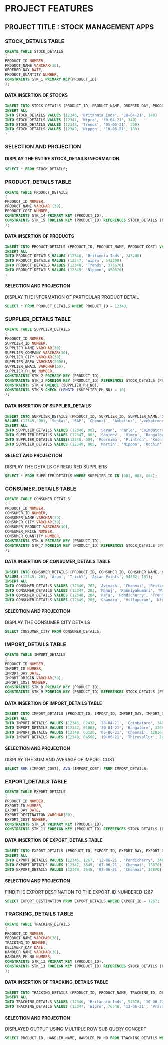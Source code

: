  # PROJECT FEATURES
   
## PROJECT TITLE : STOCK MANAGEMENT APPS
   
### STOCK_DETAILS TABLE
    
```sql 
CREATE TABLE STOCK_DETAILS                          
(
PRODUCT_ID NUMBER,
PRODUCT_NAME VARCHAR(30),
ORDERED_DAY DATE,
PRODUCT_QUANTITY NUMBER,
CONSTRAINTS STK_1 PRIMARY KEY(PRODUCT_ID)
);
```

#### DATA INSERTION OF STOCKS

```sql 
INSERT INTO STOCK_DETAILS (PRODUCT_ID, PRODUCT_NAME, ORDERED_DAY, PRODUCT_QUANTITY) VALUES (12345,'Asian Paints', '02-05-21', 100)
INSERT ALL
INTO STOCK_DETAILS VALUES (12346, 'Britannia Inds', '28-04-21', 140)
INTO STOCK_DETAILS VALUES (12347, 'Wipro', '30-04-21', 340)
INTO STOCK_DETAILS VALUES (12348, 'Trends', '05-06-21', 358)
INTO STOCK_DETAILS VALUES (12349, 'Nippon', '10-06-21', 180)
;
```

### SELECTION AND PROJECTION 

#### DISPLAY THE ENTIRE STOCK_DETAILS INFORMATION

```  sql
SELECT * FROM STOCK_DETAILS;
```

### PRODUCT_DETAILS TABLE

```sql
CREATE TABLE PRODUCT_DETAILS
(
PRODUCT_ID NUMBER,
PRODUCT_NAME VARCHAR (30),
PRODUCT_COST NUMBER,
CONSTRAINTS STK_14 PRIMARY KEY (PRODUCT_ID),
CONSTRAINTS STK_15 FOREIGN KEY (PRODUCT_ID) REFERENCES STOCK_DETAILS (PRODUCT_ID)
);
```

#### DATA INSERTION OF PRODUCTS

```sql
INSERT INTO PRODUCT_DETAILS (PRODUCT_ID, PRODUCT_NAME, PRODUCT_COST) VALUES (12345, 'Asian Paints', 340674);
INSERT ALL
INTO PRODUCT_DETAILS VALUES (12346, 'Britannia Inds', 243200)
INTO PRODUCT_DETAILS VALUES (12347, 'wipro', 543200)
INTO PRODUCT_DETAILS VALUES (12348, 'Trends', 376670)
INTO PRODUCT_DETAILS VALUES (12349, 'Nippon', 450670)
;
```
#### SELECTION AND PROJECTION

DISPLAY THE INFORMATION OF PARTICULAR PRODUCT DETAIL

```sql 
SELECT * FROM PRODUCT_DETAILS WHERE PRODUCT_ID = 12348;
```

### SUPPLIER_DETAILS TABLE

``` sql 
CREATE TABLE SUPPLIER_DETAILS                       
(
PRODUCT_ID NUMBER,
SUPPLIER_ID NUMBER,
SUPPLIER_NAME VARCHAR(30),
SUPPLIER_COMPANY VARCHAR(30),
SUPPLIER_CITY VARCHAR(30),
SUPPLIER_AREA VARCHAR(2000),
SUPPLIER_EMAIL VARCHAR(50),
SUPPLIER_PH_NO NUMBER,
CONSTRAINTS STK_2 PRIMARY KEY (PRODUCT_ID),
CONSTRAINTS STK_3 FOREIGN KEY (PRODUCT_ID) REFERENCES STOCK_DETAILS (PRODUCT_ID),
CONSTRAINTS STK_4 UNIQUE (SUPPLIER_PH_NO),
CONSTRAINTS STK_5 CHECK (LENGTH (SUPPLIER_PH_NO) = 10)
);
```

#### DATA INSERTION OF SUPPLIER_DETAILS

```sql 
INSERT INTO SUPPLIER_DETAILS (PRODUCT_ID, SUPPLIER_ID, SUPPLIER_NAME, SUPPLIER_COMPANY, SUPPLIER_CITY, SUPPLIER_AREA, SUPPLIER_EMAIL, SUPPLIER_PH_NO)
VALUES (12345, 001, 'Venkat', 'SAP', 'Chennai', 'Ambattur', 'venkatrmns@gmail.com', 3457823456);
INSERT ALL
INTO SUPPLIER_DETAILS VALUES (12346, 002, 'Saran', 'Parle', 'Coimbatore', 'MKV', 'saranravi@gmail.com', 8785643290)
INTO SUPPLIER_DETAILS VALUES (12347, 003, 'Sanjeev', 'Vimco', 'Bangalore', 'tend_IT_park', 'sanjeevprasad@gmail.com', 7384562918)
INTO SUPPLIER_DETAILS VALUES(12348, 004, 'Poornima', 'Plintron', 'Kochin', 'Kaloor', 'dpoorni.d@gmail.com', 9873452613)
INTO SUPPLIER_DETAILS VALUES (12349, 005, 'Martin', 'Nippon', 'Kochin', 'Edapally', 'martinrobert@gmail.com', 6345789274)
```

#### SELECT AND PROJECTION

DISPLAY THE DETAILS OF REQUIRED SUPPLIERS

```sql
SELECT * FROM SUPPLIER_DETAILS WHERE SUPPLIER_ID IN (001, 003, 004);
```

### CONSUMER_DETAILS TABLE

```sql 
CREATE TABLE CONSUMER_DETAILS                  
(
PRODUCT_ID NUMBER,
CONSUMER_ID NUMBER,
CONSUMER_NAME VARCHAR(30),
CONSUMER_CITY VARCHAR(30),
CONSUMER_PRODUCT VARCHAR(30),
CONSUMER_PRICE NUMBER,
CONSUMER_QUANTITY NUMBER,
CONSTRAINTS STK_6 PRIMARY KEY (PRODUCT_ID),
CONSTRAINTS STK_7 FOREIGN KEY (PRODUCT_ID) REFERENCES STOCK_DETAILS (PRODUCT_ID)
);
```

#### DATA INSERTION OF CONSUMER_DETAILS TABLE

```sql
INSERT INTO CONSUMER_DETAILS (PRODUCT_ID, CONSUMER_ID, CONSUMER_NAME, CONSUMER_CITY, CONSUMER_PRODUCT, CONSUMER_PRICE, CONSUMER_QUANTITY) 
VALUES (12345, 201, 'Arun', 'TrichY', 'Asian Paints', 54362, 151);
INSERT ALL
INTO CONSUMER_DETAILS VALUES (12346, 202, 'Avinash', 'Chennai', 'Britannia Inds', 63540, 100)
INTO CONSUMER_DETAILS VALUES (12347, 203, 'Manoj', 'Kanniyakumari', 'Wipro', 73645, 250)
INTO CONSUMER_DETAILS VALUES (12348, 204, 'Raja', 'Pondicherry', 'Trends', 45637, 190)
INTO CONSUMER_DETAILS VALUES (12349, 205, 'Chandru', 'Villupuram', 'Nippon', 76453, 176);
```


#### SELECTION AND PROJECTION

DISPLAY THE CONSUMER CITY DETAILS

```sql 
SELECT CONSUMER_CITY FROM CONSUMER_DETAILS;
```

### IMPORT_DETAILS TABLE

```sql 
CREATE TABLE IMPORT_DETAILS                   
(
PRODUCT_ID NUMBER,
IMPORT_ID NUMBER,
IMPORT_DAY DATE,
IMPORT_ORIGIN VARCHAR(30),
IMPORT_COST NUMBER,
CONSTRAINTS STK_8 PRIMARY KEY (PRODUCT_ID),
CONSTRAINTS STK_9 FOREIGN KEY (PRODUCT_ID) REFERENCES STOCK_DETAILS (PRODUCT_ID));
```

#### DATA INSERTION OF IMPORT_DETAILS TABLE

```sql
INSERT INTO IMPORT_DETAILS (PRODUCT_ID, IMPORT_ID, IMPORT_DAY, IMPORT_ORIGIN, IMPORT_COST) VALUES (12345, 01032, '02-05-21', 'Chennai', 14609);
INSERT ALL 
INTO IMPORT_DETAILS VALUES (12346, 02432, '28-04-21', 'Coimbatore', 34260)
INTO IMPORT_DETAILS VALUES (12347, 01005, '30-04-21', 'Bangalore', 32089)
INTO IMPORT_DETAILS VALUES (12348, 03120, '05-06-21', 'Chennai', 12830)
INTO IMPORT_DETAILS VALUES (12349, 04560, '10-06-21', 'Thiruvallur', 20683);
```

#### SELECTION AND PROJECTION

DISPLAY THE SUM AND AVERAGE OF IMPORT COST

```sql
SELECT SUM (IMPORT_COST), AVG (IMPORT_COST) FROM IMPORT_DETAILS; 
```

### EXPORT_DETAILS TABLE

```sql 
CREATE TABLE EXPORT_DETAILS             
(
PRODUCT_ID NUMBER,
EXPORT_ID NUMBER,
EXPORT_DAY DATE,
EXPORT_DESTINATION VARCHAR(30),
EXPORT_COST NUMBER,
CONSTRAINTS STK_10 PRIMARY KEY (PRODUCT_ID),
CONSTRAINTS STK_11 FOREIGN KEY (PRODUCT_ID) REFERENCES STOCK_DETAILS (PRODUCT_ID));
```

#### DATA INSERTION OF EXPORT_DETAILS TABLE

```sql
INSERT INTO EXPORT_DETAILS (PRODUCT_ID, EXPORT_ID, EXPORT_DAY, EXPORT_DESTINATION, EXPORT_COST) VALUES (12345, 2437, '05-06-21', 'Trichy', 25490);
INSERT ALL 
INTO EXPORT_DETAILS VALUES (12346, 1267, '12-06-21', 'Pondicherry', 34890)
INTO EXPORT_DETAILS VALUES (12347, 3645, '07-06-21', 'Chennai', 15870)
INTO EXPORT_DETAILS VALUES (12348, 3645, '07-06-21', 'Chennai', 15870);
```

#### SELECTION AND PROJECTION

FIND THE EXPORT DESTINATION TO THE EXPORT_ID NUMBERED 1267

```sql 
SELECT EXPORT_DESTINATION FROM EXPORT_DETAILS WHERE EXPORT_ID = 1267;
```

### TRACKING_DETAILS TABLE

```sql
CREATE TABLE TRACKING_DETAILS                  
(
PRODUCT_ID NUMBER,
PRODUCT_NAME VARCHAR(30),
TRACKING_ID NUMBER,
DELIVERY_DAY DATE,
HANDLER_NAME VARCHAR(30),
HANDLER_PH_NO NUMBER,
CONSTRAINTS STK_12 PRIMARY KEY (PRODUCT_ID),
CONSTRAINTS STK_13 FOREIGN KEY (PRODUCT_ID) REFERENCES STOCK_DETAILS (PRODUCT_ID)
);
```

#### DATA INSERTION OF TRACKING_DETAILS TABLE

```sql
INSERT INTO TRACKING_DETAILS (PRODUCT_ID, PRODUCT_NAME, TRACKING_ID, DELIVERY_DAY, HANDLER_NAME, HANDLER_PH_NO) VALUES (12345, 'Asian Paints', 87645, '15-06-21', 'Ajay', 7895431270);
INSERT ALL
INTO TRACKING_DETAILS VALUES (12346, 'Britannia Inds', 54378, '10-06-21', 'Raj', 6345789231)
INTO TRACKING_DETAILS VALUES (12347, 'Wipro', 76548, '13-06-21', 'Prasad', 9867543290);
```

#### SELECTION AND PROJECTION

DISPLAYED OUTPUT USING MULTIPLE ROW SUB QUERY CONCEPT

``` sql
SELECT PRODUCT_ID, HANDLER_NAME, HANDLER_PH_NO FROM TRACKING_DETAILS WHERE PRODUCT_ID IN (SELECT PRODUCT_ID FROM TRACKING_DETAILS WHERE PRODUCT_ID IN (12345, 12347));
```


